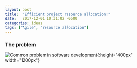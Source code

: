 ```yaml
---
layout: post
title:  "Efficient project resource allocation!"
date:   2017-12-01 10:31:02 -0500
categories: ideas
tags: ["Agile", "resource allocation"]
---
```

### The problem
![Common problem in software development]({{site.baseurl}}/assets/images/efficient-resource-usage/typical_problems.jpg){:height="400px" width="1200px"}
